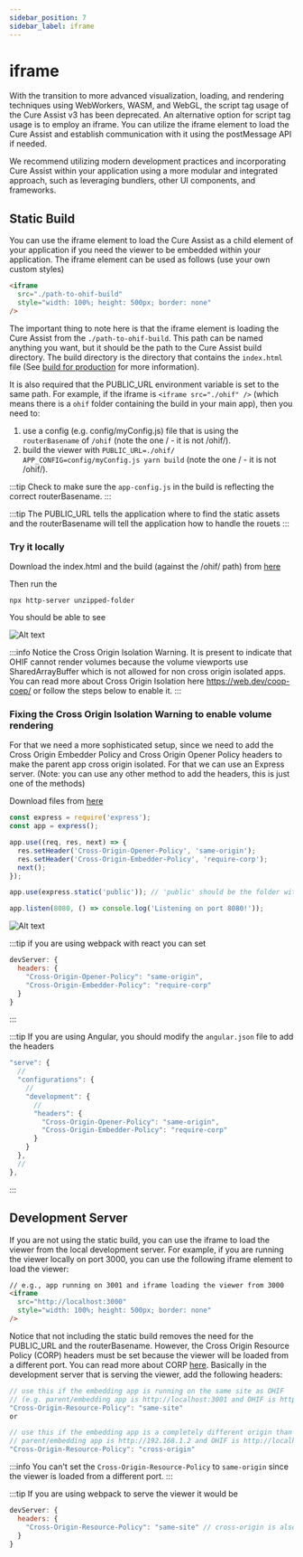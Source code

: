 ```yaml
---
sidebar_position: 7
sidebar_label: iframe
---
```


# iframe

With the transition to more advanced visualization, loading, and rendering
techniques using WebWorkers, WASM, and WebGL, the script tag usage of the Cure
Assist v3 has been deprecated. An alternative option for script tag usage is to
employ an iframe. You can utilize the iframe element to load the Cure Assist and
establish communication with it using the postMessage API if needed.

We recommend utilizing modern development practices and incorporating Cure
Assist within your application using a more modular and integrated approach,
such as leveraging bundlers, other UI components, and frameworks.

## Static Build

You can use the iframe element to load the Cure Assist as a child element of
your application if you need the viewer to be embedded within your application.
The iframe element can be used as follows (use your own custom styles)

```html
<iframe
  src="./path-to-ohif-build"
  style="width: 100%; height: 500px; border: none"
/>
```

The important thing to note here is that the iframe element is loading the Cure
Assist from the `./path-to-ohif-build`. This path can be named anything you
want, but it should be the path to the Cure Assist build directory. The build
directory is the directory that contains the `index.html` file (See
[build for production](./build-for-production.md) for more information).

It is also required that the PUBLIC_URL environment variable is set to the same
path. For example, if the iframe is `<iframe src="./ohif" />` (which means there
is a `ohif` folder containing the build in your main app), then you need to:

1. use a config (e.g. config/myConfig.js) file that is using the
   `routerBasename` of `/ohif` (note the one / - it is not /ohif/).
2. build the viewer with
   `PUBLIC_URL=./ohif/ APP_CONFIG=config/myConfig.js yarn build` (note the one
   / - it is not /ohif/).

:::tip Check to make sure the `app-config.js` in the build is reflecting the
correct routerBasename. :::

:::tip The PUBLIC_URL tells the application where to find the static assets and
the routerBasename will tell the application how to handle the rouets :::

### Try it locally

Download the index.html and the build (against the /ohif/ path) from
[here](https://ohif-assets.s3.us-east-2.amazonaws.com/iframe-basic/Archive.zip)

Then run the

```
npx http-server unzipped-folder
```

You should be able to see

![Alt text](../assets/img/iframe-basic.png)

:::info Notice the Cross Origin Isolation Warning. It is present to indicate
that OHIF cannot render volumes because the volume viewports use
SharedArrayBuffer which is not allowed for non cross origin isolated apps. You
can read more about Cross Origin Isolation here https://web.dev/coop-coep/ or
follow the steps below to enable it. :::

### Fixing the Cross Origin Isolation Warning to enable volume rendering

For that we need a more sophisticated setup, since we need to add the Cross
Origin Embedder Policy and Cross Origin Opener Policy headers to make the parent
app cross origin isolated. For that we can use an Express server. (Note: you can
use any other method to add the headers, this is just one of the methods)

Download files from
[here](https://ohif-assets.s3.us-east-2.amazonaws.com/iframe-express/Archive.zip)

```js
const express = require('express');
const app = express();

app.use((req, res, next) => {
  res.setHeader('Cross-Origin-Opener-Policy', 'same-origin');
  res.setHeader('Cross-Origin-Embedder-Policy', 'require-corp');
  next();
});

app.use(express.static('public')); // 'public' should be the folder with the static OHIF build files

app.listen(8080, () => console.log('Listening on port 8080!'));
```

![Alt text](../assets/img/iframe-headers.png)

:::tip if you are using webpack with react you can set

```js
devServer: {
  headers: {
    "Cross-Origin-Opener-Policy": "same-origin",
    "Cross-Origin-Embedder-Policy": "require-corp"
  }
}
```

:::

:::tip If you are using Angular, you should modify the `angular.json` file to
add the headers

```js
"serve": {
  //
  "configurations": {
    //
    "development": {
      //
      "headers": {
        "Cross-Origin-Opener-Policy": "same-origin",
        "Cross-Origin-Embedder-Policy": "require-corp"
      }
    }
  },
  //
},
```

:::

## Development Server

If you are not using the static build, you can use the iframe to load the viewer
from the local development server. For example, if you are running the viewer
locally on port 3000, you can use the following iframe element to load the
viewer:

```html
// e.g., app running on 3001 and iframe loading the viewer from 3000
<iframe
  src="http://localhost:3000"
  style="width: 100%; height: 500px; border: none"
/>
```

Notice that not including the static build removes the need for the PUBLIC_URL
and the routerBasename. However, the Cross Origin Resource Policy (CORP) headers
must be set because the viewer will be loaded from a different port. You can
read more about CORP
[here](https://developer.mozilla.org/en-US/docs/Web/HTTP/Cross-Origin_Resource_Policy).
Basically in the development server that is serving the viewer, add the
following headers:

```js
// use this if the embedding app is running on the same site as OHIF
// (e.g. parent/embedding app is http://localhost:3001 and OHIF is http://localhost:3000)
"Cross-Origin-Resource-Policy": "same-site"
or

// use this if the embedding app is a completely different origin than OHIF (e.g.
// parent/embedding app is http://192.168.1.2 and OHIF is http://localhost:3000)
"Cross-Origin-Resource-Policy": "cross-origin"
```

:::info You can't set the `Cross-Origin-Resource-Policy` to `same-origin` since
the viewer is loaded from a different port. :::

:::tip If you are using webpack to serve the viewer it would be

```js
devServer: {
  headers: {
    "Cross-Origin-Resource-Policy": "same-site" // cross-origin is also valid
  }
}
```
